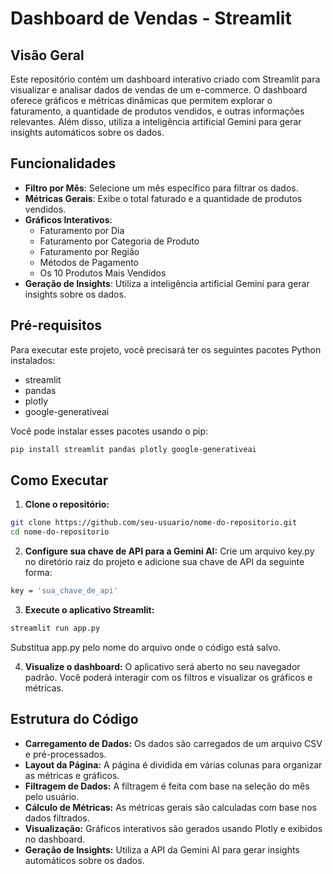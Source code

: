 # Dashboard de Vendas - Streamlit

## Visão Geral

Este repositório contém um dashboard interativo criado com Streamlit para visualizar e analisar dados de vendas de um e-commerce. O dashboard oferece gráficos e métricas dinâmicas que permitem explorar o faturamento, a quantidade de produtos vendidos, e outras informações relevantes. Além disso, utiliza a inteligência artificial Gemini para gerar insights automáticos sobre os dados.

## Funcionalidades

- **Filtro por Mês**: Selecione um mês específico para filtrar os dados.
- **Métricas Gerais**: Exibe o total faturado e a quantidade de produtos vendidos.
- **Gráficos Interativos**:
  - Faturamento por Dia
  - Faturamento por Categoria de Produto
  - Faturamento por Região
  - Métodos de Pagamento
  - Os 10 Produtos Mais Vendidos
- **Geração de Insights**: Utiliza a inteligência artificial Gemini para gerar insights sobre os dados.

## Pré-requisitos

Para executar este projeto, você precisará ter os seguintes pacotes Python instalados:

- streamlit
- pandas
- plotly
- google-generativeai

Você pode instalar esses pacotes usando o pip:

```bash
pip install streamlit pandas plotly google-generativeai
```
## Como Executar
1. **Clone o repositório:**

```bash
git clone https://github.com/seu-usuario/nome-do-repositorio.git
cd nome-do-repositorio
````

2. **Configure sua chave de API para a Gemini AI:**
Crie um arquivo key.py no diretório raiz do projeto e adicione sua chave de API da seguinte forma:
```bash
key = 'sua_chave_de_api'
```

3. **Execute o aplicativo Streamlit:**

```bash
streamlit run app.py
```

Substitua app.py pelo nome do arquivo onde o código está salvo.

4. **Visualize o dashboard:**
O aplicativo será aberto no seu navegador padrão. Você poderá interagir com os filtros e visualizar os gráficos e métricas.

## Estrutura do Código
- **Carregamento de Dados:** Os dados são carregados de um arquivo CSV e pré-processados.
- **Layout da Página:** A página é dividida em várias colunas para organizar as métricas e gráficos.
- **Filtragem de Dados:** A filtragem é feita com base na seleção do mês pelo usuário.
- **Cálculo de Métricas:** As métricas gerais são calculadas com base nos dados filtrados.
- **Visualização:** Gráficos interativos são gerados usando Plotly e exibidos no dashboard.
- **Geração de Insights:** Utiliza a API da Gemini AI para gerar insights automáticos sobre os dados.

